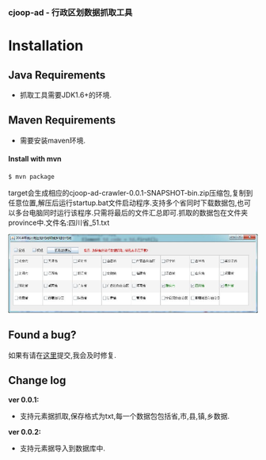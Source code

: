 ### cjoop-ad - 行政区划数据抓取工具
# Installation

## Java Requirements
* 抓取工具需要JDK1.6+的环境.

## Maven Requirements
* 需要安装maven环境.

#### Install with mvn

```sh
$ mvn package
```

target会生成相应的cjoop-ad-crawler-0.0.1-SNAPSHOT-bin.zip压缩包,复制到任意位置,解压后运行startup.bat文件启动程序.支持多个省同时下载数据包,也可以多台电脑同时运行该程序.只需将最后的文件汇总即可.抓取的数据包在文件夹province中.文件名:四川省_51.txt

![](https://github.com/cjjava/cjoop-ad/blob/master/show.jpg)

## Found a bug?
如果有请在[这里](https://github.com/cjjava/cjoop-ad/issues/new)提交,我会及时修复.

Change log
----------
**ver 0.0.1:**

- 支持元素据抓取,保存格式为txt,每一个数据包包括省,市,县,镇,乡数据.

**ver 0.0.2:**

- 支持元素据导入到数据库中.
